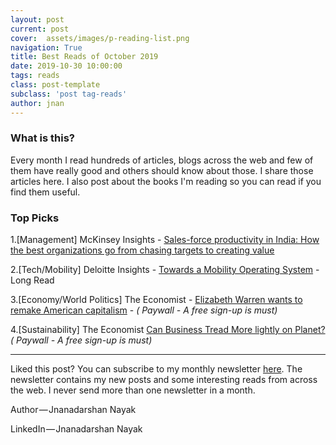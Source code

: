 ```yaml
---
layout: post
current: post
cover:  assets/images/p-reading-list.png
navigation: True
title: Best Reads of October 2019
date: 2019-10-30 10:00:00
tags: reads
class: post-template
subclass: 'post tag-reads'
author: jnan
---
```

### What is this?
Every month I read hundreds of articles, blogs across the web and few of them have really good and others should know about those. I share those articles here. I also post about the books I'm reading so you can read if you find them useful.

### Top Picks
1.[Management] McKinsey Insights - [Sales-force productivity in India: How the best organizations go from chasing targets to creating value](https://www.mckinsey.com/business-functions/marketing-and-sales/our-insights/sales-force-productivity-in-india-how-the-best-organizations-go-from-chasing-targets-to-creating-value)

2.[Tech/Mobility] Deloitte Insights - [Towards a Mobility Operating System](https://www2.deloitte.com/content/dam/Deloitte/ec/Documents/public-sector/DI_FoM-and-mOS.pdf) - Long Read

3.[Economy/World Politics] The Economist - [Elizabeth Warren wants to remake American capitalism](https://www.economist.com/leaders/2019/10/24/elizabeth-warren-wants-to-remake-american-capitalism) - *( Paywall - A free sign-up is must)*

4.[Sustainability] The Economist [Can Business Tread More lightly on Planet?](https://www.economist.com/business/2019/10/17/can-business-tread-more-lightly-on-the-planet) *( Paywall - A free sign-up is must)*

***

Liked this post? You can subscribe to my monthly newsletter [here](http://go.jdnayak.com/2hDwHVw). The newsletter contains my new posts and some interesting reads from across the web. I never send more than one newsletter in a month.

Author — Jnanadarshan Nayak

LinkedIn — Jnanadarshan Nayak
